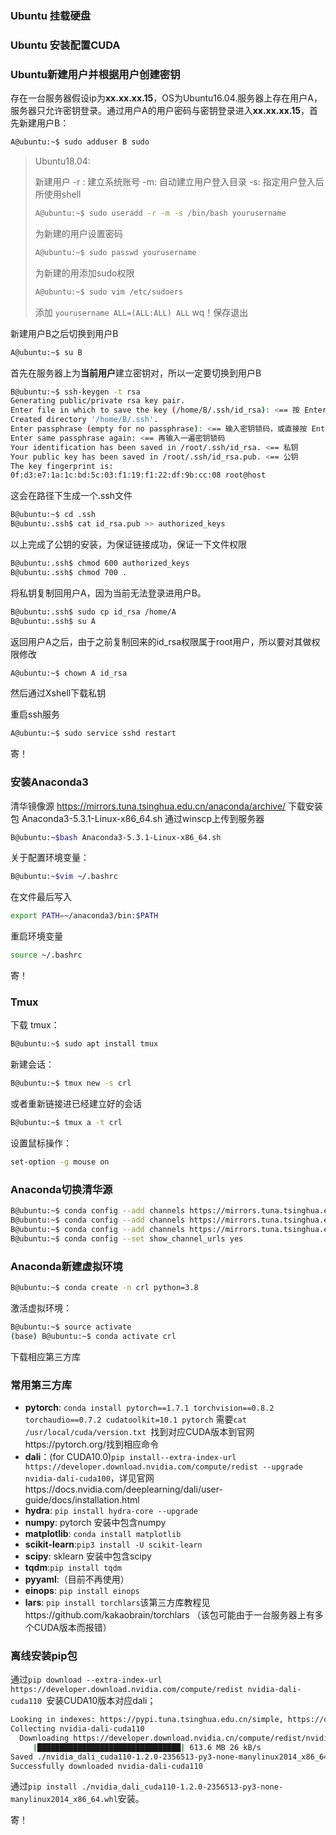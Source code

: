 ### Ubuntu 挂载硬盘

### Ubuntu 安装配置CUDA







### Ubuntu新建用户并根据用户创建密钥

存在一台服务器假设ip为**xx.xx.xx.15**，OS为Ubuntu16.04.服务器上存在用户A，服务器只允许密钥登录。通过用户A的用户密码与密钥登录进入**xx.xx.xx.15**，首先新建用户B：

```bash
A@ubuntu:~$ sudo adduser B sudo
```

> Ubuntu18.04: 
>
> 新建用户 -r : 建立系统账号 -m: 自动建立用户登入目录 -s: 指定用户登入后所使用shell
>
> ```bash
> A@ubuntu:~$ sudo useradd -r -m -s /bin/bash yourusername
> ```
>
> 为新建的用户设置密码
>
> ```bash
> A@ubuntu:~$ sudo passwd yourusername
> ```
>
> 为新建的用添加sudo权限
>
> ```bash
> A@ubuntu:~$ sudo vim /etc/sudoers
> ```
>
> 添加  `yourusername ALL=(ALL:ALL) ALL`  wq！保存退出

新建用户B之后切换到用户B

```bash
A@ubuntu:~$ su B
```

首先在服务器上为**当前用户**建立密钥对，所以一定要切换到用户B

```bash
B@ubuntu:~$ ssh-keygen -t rsa
Generating public/private rsa key pair.
Enter file in which to save the key (/home/B/.ssh/id_rsa): <== 按 Enter
Created directory '/home/B/.ssh'.
Enter passphrase (empty for no passphrase): <== 输入密钥锁码，或直接按 Enter 留空
Enter same passphrase again: <== 再输入一遍密钥锁码
Your identification has been saved in /root/.ssh/id_rsa. <== 私钥
Your public key has been saved in /root/.ssh/id_rsa.pub. <== 公钥
The key fingerprint is:
0f:d3:e7:1a:1c:bd:5c:03:f1:19:f1:22:df:9b:cc:08 root@host
```

这会在路径下生成一个.ssh文件

```bash
B@ubuntu:~$ cd .ssh
B@ubuntu:.ssh$ cat id_rsa.pub >> authorized_keys
```

以上完成了公钥的安装，为保证链接成功，保证一下文件权限

```bash
B@ubuntu:.ssh$ chmod 600 authorized_keys
B@ubuntu:.ssh$ chmod 700 .
```

将私钥复制回用户A，因为当前无法登录进用户B。

```bash
B@ubuntu:.ssh$ sudo cp id_rsa /home/A 
B@ubuntu:.ssh$ su A
```

返回用户A之后，由于之前复制回来的id_rsa权限属于root用户，所以要对其做权限修改

```bash
A@ubuntu:~$ chown A id_rsa
```

然后通过Xshell下载私钥

重启ssh服务

```bash
A@ubuntu:~$ sudo service sshd restart
```

寄！

### 安装Anaconda3

清华镜像源 https://mirrors.tuna.tsinghua.edu.cn/anaconda/archive/ 下载安装包 Anaconda3-5.3.1-Linux-x86_64.sh 通过winscp上传到服务器

```bash
B@ubuntu:~$bash Anaconda3-5.3.1-Linux-x86_64.sh
```

关于配置环境变量：

```bash
B@ubuntu:~$vim ~/.bashrc
```

在文件最后写入

```bash
export PATH=~/anaconda3/bin:$PATH
```

重启环境变量

```bash
source ~/.bashrc
```

寄！

### Tmux

下载 tmux：

```bash
B@ubuntu:~$ sudo apt install tmux
```

新建会话：

```bash
B@ubuntu:~$ tmux new -s crl
```

或者重新链接进已经建立好的会话

```bash
B@ubuntu:~$ tmux a -t crl
```

设置鼠标操作：

```bash
set-option -g mouse on
```

### Anaconda切换清华源

```bash
B@ubuntu:~$ conda config --add channels https://mirrors.tuna.tsinghua.edu.cn/anaconda/pkgs/free/
B@ubuntu:~$ conda config --add channels https://mirrors.tuna.tsinghua.edu.cn/anaconda/pkgs/main/
B@ubuntu:~$ conda config --add channels https://mirrors.tuna.tsinghua.edu.cn/anaconda/cloud/pytorch/
B@ubuntu:~$ conda config --set show_channel_urls yes

```

### Anaconda新建虚拟环境

```bash
B@ubuntu:~$ conda create -n crl python=3.8
```

激活虚拟环境：

```bash
B@ubuntu:~$ source activate
(base) B@ubuntu:~$ conda activate crl
```

下载相应第三方库

### 常用第三方库

* **pytorch**: `conda install pytorch==1.7.1 torchvision==0.8.2 torchaudio==0.7.2 cudatoolkit=10.1 pytorch` 需要`cat /usr/local/cuda/version.txt `找到对应CUDA版本到官网https://pytorch.org/找到相应命令
* **dali**：(for CUDA10.0)`pip install--extra-index-url https://developer.download.nvidia.com/compute/redist --upgrade nvidia-dali-cuda100`，详见官网https://docs.nvidia.com/deeplearning/dali/user-guide/docs/installation.html
* **hydra**: `pip install hydra-core --upgrade`
* **numpy**: pytorch 安装中包含numpy
* **matplotlib**: `conda install matplotlib`
* **scikit-learn**:`pip3 install -U scikit-learn`
* **scipy**: sklearn 安装中包含scipy
* **tqdm**:`pip install tqdm`
* **pyyaml**:（目前不再使用）
* **einops**: `pip install einops`
* **lars**: `pip install torchlars`该第三方库教程见https://github.com/kakaobrain/torchlars （该包可能由于一台服务器上有多个CUDA版本而报错）

### 离线安装pip包

通过`pip download --extra-index-url https://developer.download.nvidia.com/compute/redist nvidia-dali-cuda110 `安装CUDA10版本对应dali；

```bash
Looking in indexes: https://pypi.tuna.tsinghua.edu.cn/simple, https://developer.download.nvidia.com/compute/redist
Collecting nvidia-dali-cuda110
  Downloading https://developer.download.nvidia.cn/compute/redist/nvidia-dali-cuda110/nvidia_dali_cuda110-1.2.0-2356513-py3-none-manylinux2014_x86_64.whl (613.6 MB)
     |████████████████████████████████| 613.6 MB 26 kB/s 
Saved ./nvidia_dali_cuda110-1.2.0-2356513-py3-none-manylinux2014_x86_64.whl
Successfully downloaded nvidia-dali-cuda110
```

通过`pip install ./nvidia_dali_cuda110-1.2.0-2356513-py3-none-manylinux2014_x86_64.whl`安装。

寄！

